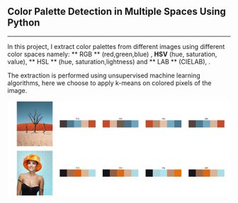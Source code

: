 ## Color Palette Detection in Multiple Spaces Using Python
------

In this project, I extract color palettes from different images using different color spaces namely: ** RGB ** (red,green,blue) , **HSV** (hue, saturation, value), ** HSL ** (hue, saturation,lightness) and ** LAB ** (CIELAB), . 

The extraction is performed using unsupervised machine learning algorithms, here we choose to apply k-means on colored pixels of the image.

![alt text](example.png)
